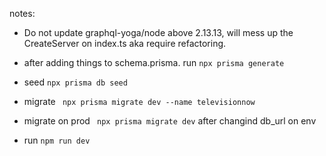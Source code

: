 notes:

- Do not update graphql-yoga/node above 2.13.13, will mess up the CreateServer on index.ts aka require refactoring.

- after adding things to schema.prisma. run `npx prisma generate`
- seed `npx prisma db seed`
- migrate ` npx prisma migrate dev --name televisionnow`
- migrate on prod ` npx prisma migrate dev` after changind db_url on env
- run `npm run dev`
